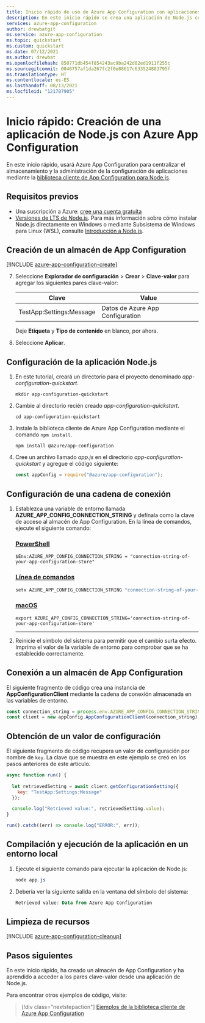 ```yaml
---
title: Inicio rápido de uso de Azure App Configuration con aplicaciones de JavaScript | Microsoft Docs
description: En este inicio rápido se crea una aplicación de Node.js con Azure App Configuration para centralizar el almacenamiento y la administración de la configuración de aplicaciones de forma independiente del código.
services: azure-app-configuration
author: drewbatgit
ms.service: azure-app-configuration
ms.topic: quickstart
ms.custom: quickstart
ms.date: 07/12/2021
ms.author: drewbat
ms.openlocfilehash: 850771db454f854243ac9ba242d02ed1911f255c
ms.sourcegitcommit: 0046757af1da267fc2f0e88617c633524883795f
ms.translationtype: HT
ms.contentlocale: es-ES
ms.lasthandoff: 08/13/2021
ms.locfileid: "121787905"
---
```

# <a name="quickstart-create-a-javascript-app-with-azure-app-configuration"></a>Inicio rápido: Creación de una aplicación de Node.js con Azure App Configuration

En este inicio rápido, usará Azure App Configuration para centralizar el almacenamiento y la administración de la configuración de aplicaciones mediante la [biblioteca cliente de App Configuration para Node.js](https://github.com/Azure/azure-sdk-for-js/blob/main/sdk/appconfiguration/app-configuration/README.md).

## <a name="prerequisites"></a>Requisitos previos

- Una suscripción a Azure: [cree una cuenta gratuita](https://azure.microsoft.com/free/)
- [Versiones de LTS de Node.js](https://nodejs.org/en/about/releases/). Para más información sobre cómo instalar Node.js directamente en Windows o mediante Subsistema de Windows para Linux (WSL), consulte [Introducción a Node.js](/windows/dev-environment/javascript/nodejs-overview).

## <a name="create-an-app-configuration-store"></a>Creación de un almacén de App Configuration

[!INCLUDE [azure-app-configuration-create](../../includes/azure-app-configuration-create.md)]

7. Seleccione **Explorador de configuración** > **Crear** > **Clave-valor** para agregar los siguientes pares clave-valor:

    | Clave | Value |
    |---|---|
    | TestApp:Settings:Message | Datos de Azure App Configuration |

    Deje **Etiqueta** y **Tipo de contenido** en blanco, por ahora.

8. Seleccione **Aplicar**.

## <a name="setting-up-the-nodejs-app"></a>Configuración de la aplicación Node.js

1. En este tutorial, creará un directorio para el proyecto denominado *app-configuration-quickstart*.

    ```console
    mkdir app-configuration-quickstart
    ```

1. Cambie al directorio recién creado *app-configuration-quickstart*.

    ```console
    cd app-configuration-quickstart
    ```

1. Instale la biblioteca cliente de Azure App Configuration mediante el comando `npm install`.

    ```console
    npm install @azure/app-configuration
    ```

1. Cree un archivo llamado *app.js* en el directorio *app-configuration-quickstart* y agregue el código siguiente:

   ```javascript
   const appConfig = require("@azure/app-configuration");
   ```

## <a name="configure-your-connection-string"></a>Configuración de una cadena de conexión

1. Establezca una variable de entorno llamada **AZURE_APP_CONFIG_CONNECTION_STRING** y defínala como la clave de acceso al almacén de App Configuration. En la línea de comandos, ejecute el siguiente comando:

    ### <a name="powershell"></a>[PowerShell](#tab/azure-powershell)

    ```azurepowershell
    $Env:AZURE_APP_CONFIG_CONNECTION_STRING = "connection-string-of-your-app-configuration-store"
    ```

    ### <a name="command-line"></a>[Línea de comandos](#tab/command-line)

    ```cmd
    setx AZURE_APP_CONFIG_CONNECTION_STRING "connection-string-of-your-app-configuration-store"
    ```

    ### <a name="macos"></a>[macOS](#tab/macOS)
    ```console
    export AZURE_APP_CONFIG_CONNECTION_STRING='connection-string-of-your-app-configuration-store'
    ```

    ---

2. Reinicie el símbolo del sistema para permitir que el cambio surta efecto. Imprima el valor de la variable de entorno para comprobar que se ha establecido correctamente.

## <a name="connect-to-an-app-configuration-store"></a>Conexión a un almacén de App Configuration

El siguiente fragmento de código crea una instancia de **AppConfigurationClient** mediante la cadena de conexión almacenada en las variables de entorno.

```javascript
const connection_string = process.env.AZURE_APP_CONFIG_CONNECTION_STRING;
const client = new appConfig.AppConfigurationClient(connection_string);
```

## <a name="get-a-configuration-setting"></a>Obtención de un valor de configuración

El siguiente fragmento de código recupera un valor de configuración por nombre de `key`. La clave que se muestra en este ejemplo se creó en los pasos anteriores de este artículo.

```javascript
async function run() {
  
  let retrievedSetting = await client.getConfigurationSetting({
    key: "TestApp:Settings:Message"
  });

  console.log("Retrieved value:", retrievedSetting.value);
}

run().catch((err) => console.log("ERROR:", err));
```

## <a name="build-and-run-the-app-locally"></a>Compilación y ejecución de la aplicación en un entorno local

1. Ejecute el siguiente comando para ejecutar la aplicación de Node.js:

   ```powershell
   node app.js
   ```
1. Debería ver la siguiente salida en la ventana del símbolo del sistema:

   ```powershell
   Retrieved value: Data from Azure App Configuration
   ```
## <a name="clean-up-resources"></a>Limpieza de recursos


[!INCLUDE [azure-app-configuration-cleanup](../../includes/azure-app-configuration-cleanup.md)]

## <a name="next-steps"></a>Pasos siguientes

En este inicio rápido, ha creado un almacén de App Configuration y ha aprendido a acceder a los pares clave-valor desde una aplicación de Node.js.

Para encontrar otros ejemplos de código, visite:

> [!div class="nextstepaction"]
> [Ejemplos de la biblioteca cliente de Azure App Configuration](https://github.com/Azure/azure-sdk-for-python/tree/master/sdk/appconfiguration/azure-appconfiguration/samples)
